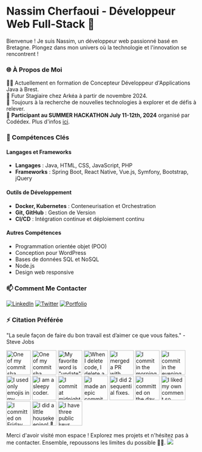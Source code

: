 # Nassim Cherfaoui - Développeur Web Full-Stack 🚀


Bienvenue ! Je suis Nassim, un développeur web passionné basé en Bretagne. Plongez dans mon univers où la technologie et l'innovation se rencontrent !

### 🌐 À Propos de Moi
👨‍💻 Actuellement en formation de Concepteur Développeur d'Applications Java à Brest.  
🚀 Futur Stagiaire chez Arkéa à partir de novembre 2024.    
🌱 Toujours à la recherche de nouvelles technologies à explorer et de défis à relever.  
🎉 **Participant au SUMMER HACKATHON July 11-12th, 2024** organisé par Codédex. Plus d'infos [ici](https://www.codedex.io/hackathon).  
<!-- ![SUMMER HACKATHON 2024](images/Im_In.png) -->
<!-- <img src="images/Im_In.png" alt="SUMMER HACKATHON" height="400"/>  -->
<!-- <img src="images/poster-600.png" alt="HACKATHON POSTER"  width="390"/> -->

### 💼 Compétences Clés

#### Langages et Frameworks
- **Langages** : Java, HTML, CSS, JavaScript, PHP
- **Frameworks** : Spring Boot, React Native, Vue.js, Symfony, Bootstrap, jQuery

#### Outils de Développement
- **Docker, Kubernetes** : Conteneurisation et Orchestration
- **Git, GitHub** : Gestion de Version
- **CI/CD** : Intégration continue et déploiement continu

#### Autres Compétences
- Programmation orientée objet (POO)
- Conception pour WordPress
- Bases de données SQL et NoSQL
- Node.js
- Design web responsive

### 📫 Comment Me Contacter
 <a href="https://www.linkedin.com/in/ncherfaoui" target="_blank"> <img alt="LinkedIn" src="https://img.shields.io/badge/LinkedIn-0077B5?style=for-the-badge&logo=linkedin&logoColor=white"></a> <a href="https://twitter.com/NaCherfaoui" target="_blank"> <img alt="Twitter" src="https://img.shields.io/badge/Twitter-1DA1F2?style=for-the-badge&logo=twitter&logoColor=white"></a>  <a href="http://nassimcherfaoui.fr" target="_blank"> <img alt="Portfolio" src="https://img.shields.io/badge/Portfolio-000000?style=for-the-badge&logo=github&logoColor=white"></a> 


### ⚡ Citation Préférée

"La seule façon de faire du bon travail est d’aimer ce que vous faites." - Steve Jobs

<!-- my-badges start -->
<a href="my-badges/a-commit.md"><img src="https://my-badges.github.io/my-badges/a-commit.png" alt="One of my commit sha starts with &quot;a&quot;." title="One of my commit sha starts with &quot;a&quot;." width="64"></a>
<a href="my-badges/ab-commit.md"><img src="https://my-badges.github.io/my-badges/ab-commit.png" alt="One of my commit sha starts with &quot;ab&quot;." title="One of my commit sha starts with &quot;ab&quot;." width="64"></a>
<a href="my-badges/favorite-word.md"><img src="https://my-badges.github.io/my-badges/favorite-word.png" alt="My favorite word is &quot;update&quot;." title="My favorite word is &quot;update&quot;." width="64"></a>
<a href="my-badges/mass-delete-commit.md"><img src="https://my-badges.github.io/my-badges/mass-delete-commit.png" alt="When I delete code, I delete a lot." title="When I delete code, I delete a lot." width="64"></a>
<a href="my-badges/this-is-fine.md"><img src="https://my-badges.github.io/my-badges/this-is-fine.png" alt="I merged a PR with failing checks" title="I merged a PR with failing checks" width="64"></a>
<a href="my-badges/morning-commits.md"><img src="https://my-badges.github.io/my-badges/morning-commits.png" alt="I commit in the morning." title="I commit in the morning." width="64"></a>
<a href="my-badges/evening-commits.md"><img src="https://my-badges.github.io/my-badges/evening-commits.png" alt="I commit in the evening." title="I commit in the evening." width="64"></a>
<a href="my-badges/emoji-only-commit.md"><img src="https://my-badges.github.io/my-badges/emoji-only-commit.png" alt="I used only emojis in my commit message." title="I used only emojis in my commit message." width="64"></a>
<a href="my-badges/sleepy-coder.md"><img src="https://my-badges.github.io/my-badges/sleepy-coder.png" alt="I am a sleepy coder." title="I am a sleepy coder." width="64"></a>
<a href="my-badges/midnight-commits.md"><img src="https://my-badges.github.io/my-badges/midnight-commits.png" alt="I commit at midnight." title="I commit at midnight." width="64"></a>
<a href="my-badges/epic-commit.md"><img src="https://my-badges.github.io/my-badges/epic-commit.png" alt="I made an epic commit with a message over 500 chars." title="I made an epic commit with a message over 500 chars." width="64"></a>
<a href="my-badges/fix-2.md"><img src="https://my-badges.github.io/my-badges/fix-2.png" alt="I did 2 sequential fixes." title="I did 2 sequential fixes." width="64"></a>
<a href="my-badges/delorean.md"><img src="https://my-badges.github.io/my-badges/delorean.png" alt="I committed on the day Doctor Emmett Brown invented the flux capacitor!" title="I committed on the day Doctor Emmett Brown invented the flux capacitor!" width="64"></a>
<a href="my-badges/self-upvote.md"><img src="https://my-badges.github.io/my-badges/self-upvote.png" alt="I liked my own comment so much that I upvoted it." title="I liked my own comment so much that I upvoted it." width="64"></a>
<a href="my-badges/friday-13.md"><img src="https://my-badges.github.io/my-badges/friday-13.png" alt="I committed on Friday the 13th, One… By One…" title="I committed on Friday the 13th, One… By One…" width="64"></a>
<a href="my-badges/chore-commit.md"><img src="https://my-badges.github.io/my-badges/chore-commit.png" alt="I did a little housekeeping! 🧹" title="I did a little housekeeping! 🧹" width="64"></a>
<a href="my-badges/public-keys-3.md"><img src="https://my-badges.github.io/my-badges/public-keys-3.png" alt="I have three public keys" title="I have three public keys" width="64"></a>
<!-- my-badges end -->

Merci d'avoir visité mon espace ! Explorez mes projets et n'hésitez pas à me contacter. Ensemble, repoussons les limites du possible 🚀🌌.
![](https://hit.yhype.me/github/profile?user_id=99206668)
